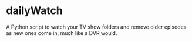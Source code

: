# dailyWatch
A Python script to watch your TV show folders and remove older episodes as new ones come in, much like a DVR would.
